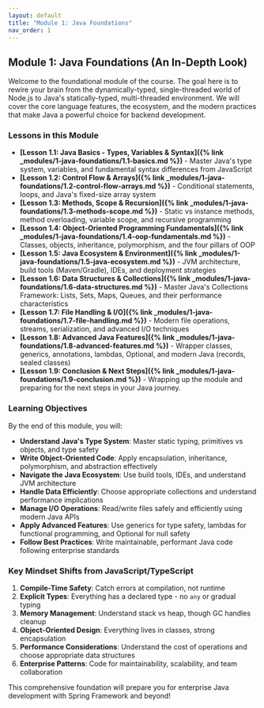 ```yaml
---
layout: default
title: "Module 1: Java Foundations"
nav_order: 1
---
```


## Module 1: Java Foundations (An In-Depth Look)

Welcome to the foundational module of the course. The goal here is to rewire your brain from the dynamically-typed, single-threaded world of Node.js to Java's statically-typed, multi-threaded environment. We will cover the core language features, the ecosystem, and the modern practices that make Java a powerful choice for backend development.

### Lessons in this Module

- **[Lesson 1.1: Java Basics - Types, Variables & Syntax]({% link _modules/1-java-foundations/1.1-basics.md %})** - Master Java's type system, variables, and fundamental syntax differences from JavaScript
- **[Lesson 1.2: Control Flow & Arrays]({% link _modules/1-java-foundations/1.2-control-flow-arrays.md %})** - Conditional statements, loops, and Java's fixed-size array system
- **[Lesson 1.3: Methods, Scope & Recursion]({% link _modules/1-java-foundations/1.3-methods-scope.md %})** - Static vs instance methods, method overloading, variable scope, and recursive programming
- **[Lesson 1.4: Object-Oriented Programming Fundamentals]({% link _modules/1-java-foundations/1.4-oop-fundamentals.md %})** - Classes, objects, inheritance, polymorphism, and the four pillars of OOP
- **[Lesson 1.5: Java Ecosystem & Environment]({% link _modules/1-java-foundations/1.5-java-ecosystem.md %})** - JVM architecture, build tools (Maven/Gradle), IDEs, and deployment strategies
- **[Lesson 1.6: Data Structures & Collections]({% link _modules/1-java-foundations/1.6-data-structures.md %})** - Master Java's Collections Framework: Lists, Sets, Maps, Queues, and their performance characteristics
- **[Lesson 1.7: File Handling & I/O]({% link _modules/1-java-foundations/1.7-file-handling.md %})** - Modern file operations, streams, serialization, and advanced I/O techniques
- **[Lesson 1.8: Advanced Java Features]({% link _modules/1-java-foundations/1.8-advanced-features.md %})** - Wrapper classes, generics, annotations, lambdas, Optional, and modern Java (records, sealed classes)
- **[Lesson 1.9: Conclusion & Next Steps]({% link _modules/1-java-foundations/1.9-conclusion.md %})** - Wrapping up the module and preparing for the next steps in your Java journey.

### Learning Objectives

By the end of this module, you will:

- **Understand Java's Type System**: Master static typing, primitives vs objects, and type safety
- **Write Object-Oriented Code**: Apply encapsulation, inheritance, polymorphism, and abstraction effectively
- **Navigate the Java Ecosystem**: Use build tools, IDEs, and understand JVM architecture
- **Handle Data Efficiently**: Choose appropriate collections and understand performance implications
- **Manage I/O Operations**: Read/write files safely and efficiently using modern Java APIs
- **Apply Advanced Features**: Use generics for type safety, lambdas for functional programming, and Optional for null safety
- **Follow Best Practices**: Write maintainable, performant Java code following enterprise standards

### Key Mindset Shifts from JavaScript/TypeScript

1. **Compile-Time Safety**: Catch errors at compilation, not runtime
2. **Explicit Types**: Everything has a declared type - no `any` or gradual typing
3. **Memory Management**: Understand stack vs heap, though GC handles cleanup
4. **Object-Oriented Design**: Everything lives in classes, strong encapsulation
5. **Performance Considerations**: Understand the cost of operations and choose appropriate data structures
6. **Enterprise Patterns**: Code for maintainability, scalability, and team collaboration

This comprehensive foundation will prepare you for enterprise Java development with Spring Framework and beyond!
